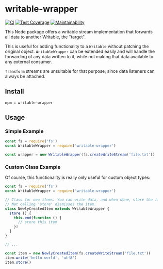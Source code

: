 # writable-wrapper

[![CI](https://github.com/meyfa/writable-wrapper/actions/workflows/main.yml/badge.svg)](https://github.com/meyfa/writable-wrapper/actions/workflows/main.yml)
[![Test Coverage](https://api.codeclimate.com/v1/badges/1c1c78851c5a0ccda78b/test_coverage)](https://codeclimate.com/github/meyfa/writable-wrapper/test_coverage)
[![Maintainability](https://api.codeclimate.com/v1/badges/1c1c78851c5a0ccda78b/maintainability)](https://codeclimate.com/github/meyfa/writable-wrapper/maintainability)

This Node package offers a writable stream implementation that forwards all data
to another Writable, the "target".

This is useful for adding functionality to a `Writable` without patching the
original object. `WritableWrapper` can be extended easily and will handle the
forwarding of any data written to it, while not making that data available to
any external consumer.

`Transform` streams are unsuitable for that purpose, since data listeners can
always be attached.

## Install

```
npm i writable-wrapper
```

## Usage

### Simple Example

```javascript
const fs = require('fs')
const WritableWrapper = require('writable-wrapper')

const wrapper = new WritableWrapper(fs.createWriteStream('file.txt'))
```

### Custom Class Example

Of course, this functionality is really only useful for custom object types:

```javascript
const fs = require('fs')
const WritableWrapper = require('writable-wrapper')

// Class for new items. You can write data, and when done, store the item.
// Not calling 'store' dismisses the item.
class NewlyCreatedItem extends WritableWrapper {
  store () {
    this.end(function () {
      // store this item
    })
  }
}

// ...

const item = new NewlyCreatedItem(fs.createWriteStream('file.txt'))
item.write('hello world', 'utf8')
item.store()
```
